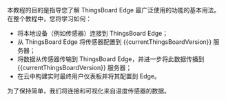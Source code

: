 本教程的目的是指导您了解 ThingsBoard Edge 最广泛使用的功能的基本用法。在整个教程中，您将学习如何：

- 将本地设备（例如传感器）连接到 ThingsBoard Edge；
- 从 ThingsBoard Edge 将传感器配置到 {{currentThingsBoardVersion}} 服务器；
- 将数据从传感器传输到 ThingsBoard Edge，并进一步将此数据传播到 {{currentThingsBoardVersion}} 服务器；
- 在云中构建实时最终用户仪表板并将其配置到 Edge。

为了保持简单，我们将连接和可视化来自温度传感器的数据。